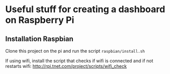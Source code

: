 # Useful stuff for creating a dashboard on Raspberry Pi

## Installation Raspbian

Clone this project on the pi and run the script `raspbian/install.sh`

If using wifi, install the script that checks if wifi is connected and if not restarts wifi: http://rpi.tnet.com/project/scripts/wifi_check
